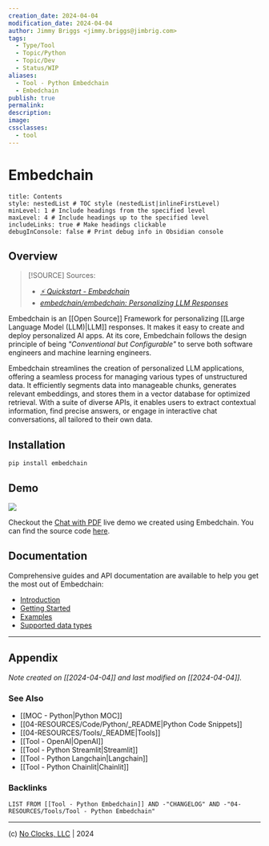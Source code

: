 ```yaml
---
creation_date: 2024-04-04
modification_date: 2024-04-04
author: Jimmy Briggs <jimmy.briggs@jimbrig.com>
tags:
  - Type/Tool
  - Topic/Python
  - Topic/Dev
  - Status/WIP
aliases:
  - Tool - Python Embedchain
  - Embedchain
publish: true
permalink:
description:
image:
cssclasses:
  - tool
---
```



# Embedchain

```table-of-contents
title: Contents 
style: nestedList # TOC style (nestedList|inlineFirstLevel)
minLevel: 1 # Include headings from the specified level
maxLevel: 4 # Include headings up to the specified level
includeLinks: true # Make headings clickable
debugInConsole: false # Print debug info in Obsidian console
```

## Overview

> [!SOURCE] Sources:
> - *[⚡ Quickstart - Embedchain](https://docs.embedchain.ai/get-started/quickstart)*
> - *[embedchain/embedchain: Personalizing LLM Responses](https://github.com/embedchain/embedchain)*

Embedchain is an [[Open Source]] Framework for personalizing [[Large Language Model (LLM)|LLM]] responses. It makes it easy to create and deploy personalized AI apps. At its core, Embedchain follows the design principle of being _"Conventional but Configurable"_ to serve both software engineers and machine learning engineers.

Embedchain streamlines the creation of personalized LLM applications, offering a seamless process for managing various types of unstructured data. It efficiently segments data into manageable chunks, generates relevant embeddings, and stores them in a vector database for optimized retrieval. With a suite of diverse APIs, it enables users to extract contextual information, find precise answers, or engage in interactive chat conversations, all tailored to their own data.

## Installation

```shell
pip install embedchain
```

## Demo

![](https://i.imgur.com/2Y1sPPf.png)


Checkout the [Chat with PDF](https://embedchain.ai/demo/chat-pdf) live demo we created using Embedchain. You can find the source code [here](https://github.com/embedchain/embedchain/tree/main/examples/chat-pdf).

## Documentation

Comprehensive guides and API documentation are available to help you get the most out of Embedchain:

- [Introduction](https://docs.embedchain.ai/get-started/introduction#what-is-embedchain)
- [Getting Started](https://docs.embedchain.ai/get-started/quickstart)
- [Examples](https://docs.embedchain.ai/examples)
- [Supported data types](https://docs.embedchain.ai/components/data-sources/overview)

***

## Appendix

*Note created on [[2024-04-04]] and last modified on [[2024-04-04]].*

### See Also

- [[MOC - Python|Python MOC]]
- [[04-RESOURCES/Code/Python/_README|Python Code Snippets]]
- [[04-RESOURCES/Tools/_README|Tools]]
- [[Tool - OpenAI|OpenAI]]
- [[Tool - Python Streamlit|Streamlit]]
- [[Tool - Python Langchain|Langchain]]
- [[Tool - Python Chainlit|Chainlit]]

### Backlinks

```dataview
LIST FROM [[Tool - Python Embedchain]] AND -"CHANGELOG" AND -"04-RESOURCES/Tools/Tool - Python Embedchain"
```

***

(c) [No Clocks, LLC](https://github.com/noclocks) | 2024
